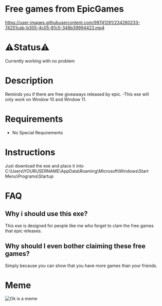 # Free games from EpicGames
https://user-images.githubusercontent.com/99741291/234260233-74251cab-b305-4c05-81c5-348b39994423.mp4

# ⚠️Status⚠️
Currently working with no problem

# Description
Reminds you if there are free giveaways released by epic.
-This exe will only work on Window 10 and Window 11.

# Requirements 
- No Special Requirements

# Instructions
Just download the exe and place it into C:\Users\YOURUSERNAME\AppData\Roaming\Microsoft\Windows\Start Menu\Programs\Startup

# FAQ
## Why i should use this exe?
This exe is designed for people like me who forget to clam the free games that epic releases.

## Why should I even bother claiming these free games?
Simply because you can show that you have more games than your friends.

# Meme
![Ok is a meme](https://user-images.githubusercontent.com/99741291/234273051-a48cb522-d653-4d87-b752-3ce930119aaa.PNG)

